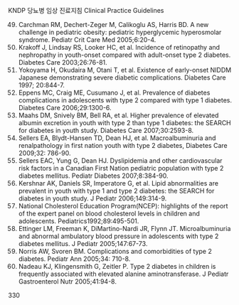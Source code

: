 KNDP 당뇨병 임상 진료지침 Clinical Practice Guidelines

49. Carchman RM, Dechert-Zeger M, Calikoglu AS, Harris BD. A new challenge in pediatric obesity: pediatric hyperglycemic hyperosmolar syndrome. Pediatr Crit Care Med 2005;6:20-4.
50. Krakoff J, Lindsay RS, Looker HC, et al. Incidence of retinopathy and nephropathy in youth-onset compared with adult-onset type 2 diabetes. Diabetes Care 2003;26:76-81.
51. Yokoyama H, Okudaira M, Otani T, et al. Existence of early-onset NIDDM Japanese demonstrating severe diabetic complications. Diabetes Care 1997; 20:844-7.
52. Eppens MC, Craig ME, Cusumano J, et al. Prevalence of diabetes complications in adolescents with type 2 compared with type 1 diabetes. Diabetes Care 2006;29:1300-6.
53. Maahs DM, Snively BM, Bell RA, et al. Higher prevalence of elevated albumin excretion in youth with type 2 than type 1 diabetes: the SEARCH for diabetes in youth study. Diabetes Care 2007;30:2593-8.
54. Sellers EA, Blydt-Hansen TD, Dean HJ, et al. Macroalbuminuria and renalpathology in first nation youth with type 2 diabetes, Diabetes Care 2009;32: 786-90.
55. Sellers EAC, Yung G, Dean HJ. Dyslipidemia and other cardiovascular risk factors in a Canadian First Nation pediatric population with type 2 diabetes mellitus. Pediatr Diabetes 2007;8:384-90.
56. Kershnar AK, Daniels SR, Imperatore G, et al. Lipid abnormalities are prevalent in youth with type 1 and type 2 diabetes: the SEARCH for diabetes in youth study. J Pediatr 2006;149:314-9.
57. National Cholesterol Education Program(NCEP): highlights of the report of the expert panel on blood cholesterol levels in children and adolescents. Pediatrics1992;89:495-501.
58. Ettinger LM, Freeman K, DiMartino-Nardi JR, Flynn JT. Microalbuminuria and abnormal ambulatory blood pressure in adolescents with type 2 diabetes mellitus. J Pediatr 2005;147:67-73.
59. Norris AW, Svoren BM. Complications and comorbidities of type 2 diabetes. Pediatr Ann 2005;34: 710-8.
60. Nadeau KJ, Klingensmith G, Zeitler P. Type 2 diabetes in children is frequently associated with elevated alanine aminotransferase. J Pediatr Gastroenterol Nutr 2005;41:94-8.

<PAGE>330